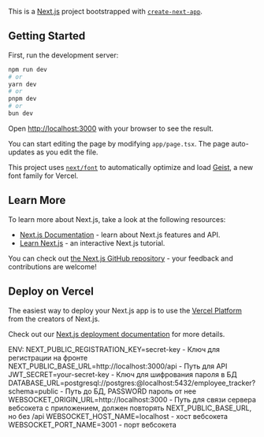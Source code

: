 This is a [Next.js](https://nextjs.org) project bootstrapped with [`create-next-app`](https://nextjs.org/docs/app/api-reference/cli/create-next-app).

## Getting Started

First, run the development server:

```bash
npm run dev
# or
yarn dev
# or
pnpm dev
# or
bun dev
```

Open [http://localhost:3000](http://localhost:3000) with your browser to see the result.

You can start editing the page by modifying `app/page.tsx`. The page auto-updates as you edit the file.

This project uses [`next/font`](https://nextjs.org/docs/app/building-your-application/optimizing/fonts) to automatically optimize and load [Geist](https://vercel.com/font), a new font family for Vercel.

## Learn More

To learn more about Next.js, take a look at the following resources:

- [Next.js Documentation](https://nextjs.org/docs) - learn about Next.js features and API.
- [Learn Next.js](https://nextjs.org/learn) - an interactive Next.js tutorial.

You can check out [the Next.js GitHub repository](https://github.com/vercel/next.js) - your feedback and contributions are welcome!

## Deploy on Vercel

The easiest way to deploy your Next.js app is to use the [Vercel Platform](https://vercel.com/new?utm_medium=default-template&filter=next.js&utm_source=create-next-app&utm_campaign=create-next-app-readme) from the creators of Next.js.

Check out our [Next.js deployment documentation](https://nextjs.org/docs/app/building-your-application/deploying) for more details.

ENV:
NEXT_PUBLIC_REGISTRATION_KEY=secret-key - Ключ для регистрации на фронте
NEXT_PUBLIC_BASE_URL=http://localhost:3000/api - Путь для API
JWT_SECRET=your-secret-key - Ключ для шифрования пароля в БД
DATABASE_URL=postgresql://postgres:<PASSWORD>@localhost:5432/employee_tracker?schema=public - Путь до БД, PASSWORD пароль от нее
WEBSOCKET_ORIGIN_URL=http://localhost:3000 - Путь для связи сервера вебсокета с приложением, должен повторять NEXT_PUBLIC_BASE_URL, но без /api
WEBSOCKET_HOST_NAME=localhost - хост вебсокета
WEBSOCKET_PORT_NAME=3001 - порт вебсокета
